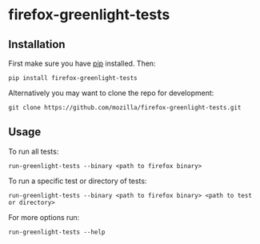 firefox-greenlight-tests
========================

Installation
------------

First make sure you have [pip](http://pip.readthedocs.org/en/latest/installing.html) installed.
Then:

    pip install firefox-greenlight-tests

Alternatively you may want to clone the repo for development:

    git clone https://github.com/mozilla/firefox-greenlight-tests.git


Usage
-----

To run all tests:

    run-greenlight-tests --binary <path to firefox binary>

To run a specific test or directory of tests:

    run-greenlight-tests --binary <path to firefox binary> <path to test or directory>

For more options run:

    run-greenlight-tests --help
